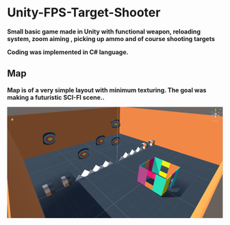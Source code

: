 # Unity-FPS-Target-Shooter
<p><b> Small basic game made in Unity with functional weapon, reloading system, zoom aiming , picking up ammo and of course shooting targets

<p><b>Coding was implemented in C# language.
  
<h2> Map </h2>
<p>Map is of a very simple layout with minimum texturing. The goal was making a futuristic SCI-FI scene..</p>
<p> </p>
<img src="https://github.com/MiranRaz/Unity-FPS-Target-Shooter/blob/master/Photos/Map.png"></img>
<br>
